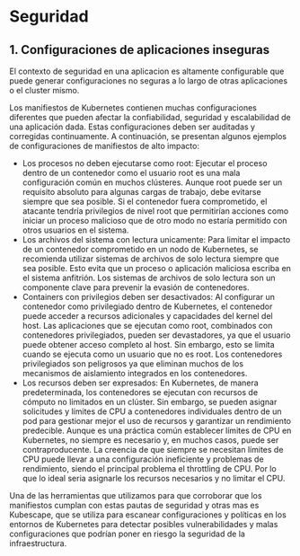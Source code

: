 # Seguridad

## 1. Configuraciones de aplicaciones inseguras

El contexto de seguridad en una aplicacion es altamente configurable que puede generar configuraciones no seguras a lo largo de otras aplicaciones o el cluster mismo.

Los manifiestos de Kubernetes contienen muchas configuraciones diferentes que pueden afectar la confiabilidad, seguridad y escalabilidad de una aplicación dada. Estas configuraciones deben ser auditadas y corregidas continuamente. A continuación, se presentan algunos ejemplos de configuraciones de manifiestos de alto impacto:

- Los procesos no deben ejecutarse como root: Ejecutar el proceso dentro de un contenedor como el usuario root es una mala configuración común en muchos clústeres. Aunque root puede ser un requisito absoluto para algunas cargas de trabajo, debe evitarse siempre que sea posible. Si el contenedor fuera comprometido, el atacante tendría privilegios de nivel root que permitirían acciones como iniciar un proceso malicioso que de otro modo no estaría permitido con otros usuarios en el sistema.
- Los archivos del sistema con lectura unicamente: Para limitar el impacto de un contenedor comprometido en un nodo de Kubernetes, se recomienda utilizar sistemas de archivos de solo lectura siempre que sea posible. Esto evita que un proceso o aplicación maliciosa escriba en el sistema anfitrión. Los sistemas de archivos de solo lectura son un componente clave para prevenir la evasión de contenedores.
- Containers con privilegios deben ser desactivados: Al configurar un contenedor como privilegiado dentro de Kubernetes, el contenedor puede acceder a recursos adicionales y capacidades del kernel del host. Las aplicaciones que se ejecutan como root, combinados con contenedores privilegiados, pueden ser devastadores, ya que el usuario puede obtener acceso completo al host. Sin embargo, esto se limita cuando se ejecuta como un usuario que no es root. Los contenedores privilegiados son peligrosos ya que eliminan muchos de los mecanismos de aislamiento integrados en los contenedores.
- Los recursos deben ser expresados: En Kubernetes, de manera predeterminada, los contenedores se ejecutan con recursos de cómputo no limitados en un clúster. Sin embargo, se pueden asignar solicitudes y límites de CPU a contenedores individuales dentro de un pod para gestionar mejor el uso de recursos y garantizar un rendimiento predecible. Aunque es una práctica común establecer límites de CPU en Kubernetes, no siempre es necesario y, en muchos casos, puede ser contraproducente. La creencia de que siempre se necesitan límites de CPU puede llevar a una  configuración ineficiente y problemas de rendimiento, siendo el  principal problema el throttling de CPU. Por lo que lo ideal seria asignarle los recursos necesarios y no limitar el CPU.

Una de las herramientas que utilizamos para que corroborar que los manifiestos cumplan con estas pautas de seguridad y otras mas es Kubescape, que se utiliza para escanear configuraciones y políticas en los entornos de Kubernetes para detectar posibles vulnerabilidades y malas configuraciones que podrían poner en riesgo la seguridad de la infraestructura.
